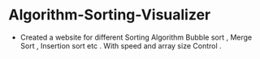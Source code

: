 # Algorithm-Sorting-Visualizer
-	Created a website for different Sorting Algorithm
Bubble sort , Merge Sort , Insertion sort etc .
With speed and array size Control .

